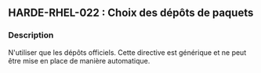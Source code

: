 ## HARDE-RHEL-022 : Choix des dépôts de paquets

### Description

N'utiliser que les dépôts officiels.
Cette directive est générique et ne peut être mise en place de manière automatique.

